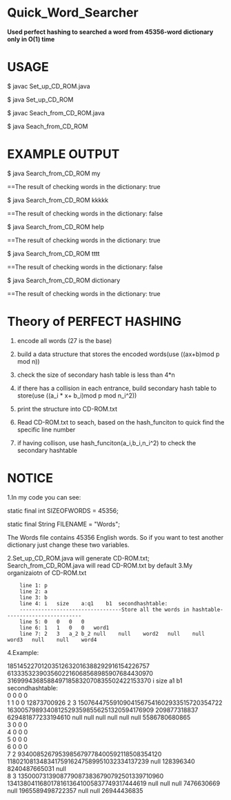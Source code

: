 # Quick_Word_Searcher
**Used perfect hashing to searched a word from 45356-word dictionary only in O(1) time**

# USAGE

$ javac Set_up_CD_ROM.java

$ java Set_up_CD_ROM

$ javac Seach_from_CD_ROM.java

$ java Seach_from_CD_ROM <THE WORD YOU WANT TO SEARCH>

# EXAMPLE OUTPUT

$ java Search_from_CD_ROM my

==The result of checking words in the dictionary: true

$ java Search_from_CD_ROM kkkkk

==The result of checking words in the dictionary: false

$ java Search_from_CD_ROM help

==The result of checking words in the dictionary: true

$ java Search_from_CD_ROM tttt

==The result of checking words in the dictionary: false

$ java Search_from_CD_ROM dictionary

==The result of checking words in the dictionary: true


# Theory of PERFECT HASHING

1. encode all words (27 is the base)

2. build a data structure that stores the encoded words(use ((ax+b)mod p mod n))

3. check the size of secondary hash table is less than 4*n

4. if there has a collision in each entrance, build secondary hash table to store(use ((a_i * x+ b_i)mod p mod n_i^2))

5. print the structure into CD-ROM.txt

6. Read CD-ROM.txt to seach, based on the hash_funciton to quick find the specific line number

7. if having collison, use hash_funciton(a_i,b_i,n_i^2) to check the secondary hashtable

# NOTICE
 
1.In my code you can see:

static final int SIZEOFWORDS = 45356;
   		
static final String FILENAME = "Words";

The Words file contains 45356 English words. So if you want to test another dictionary just change these two variables.

2.Set_up_CD_ROM.java will generate CD-ROM.txt; Search_from_CD_ROM.java will read CD-ROM.txt by default
3.My organizaiotn of CD-ROM.txt
	
		line 1: p
		line 2: a
		line 3: b
		line 4: i	size	a:q1	b1	secondhashtable:
		---------------------------------Store all the words in hashtable-------------------------
		line 5: 0	0	0	0
		line 6: 1	1	0	0	word1
		line 7: 2	3	a_2	b_2	null	null	word2	null	null	word3	null	null	word4	


4.Example:

18514522701203512632016388292916154226757
6133353239035602216068568985907684430970
3169994368588497185832070835502422153370
i	size	a1	b1	secondhashtable:	
0	0	0	0	
1	1	0	0	12873700926	
2	3	15076447559109041567541602933515720354722	16300579893408125293598556251320594176909	209877318837	629481877233194610	null	null	null	null	null	null	5586780680865	
3	0	0	0	
4	0	0	0	
5	0	0	0	
6	0	0	0	
7	2	9340085267953985679778400592118508354120	11802108134834175916247589951032334137239	null	128396340	8240487665031	null	
8	3	13500073139087790873836790792501339710960	13413804116801781613641005837749317444619	null	null	null	7476630669	null	1965589498722357	null	null	26944436835	




